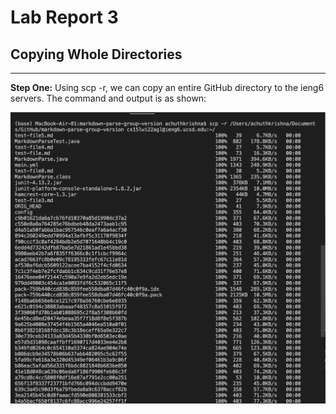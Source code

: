 # Lab Report 3
## Copying Whole Directories
---
**Step One:**
Using scp -r, we can copy an entire GitHub directory to the ieng6 servers. The command and output is as shown:

![Image](LabReport3Screenshot1.png)
